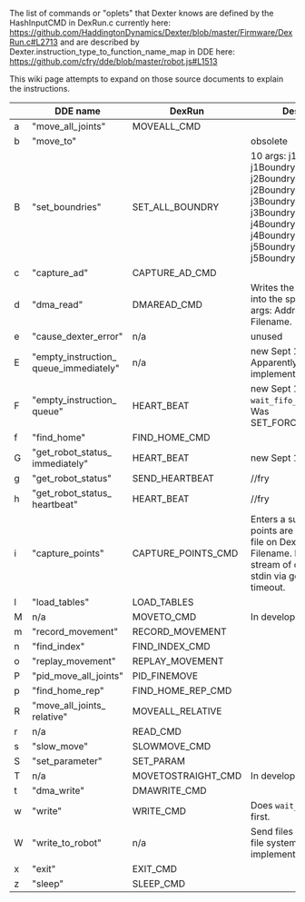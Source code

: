 The list of commands or "oplets" that Dexter knows are defined by the HashInputCMD in DexRun.c currently here:
https://github.com/HaddingtonDynamics/Dexter/blob/master/Firmware/DexRun.c#L2713
and are described by Dexter.instruction_type_to_function_name_map in DDE here:
https://github.com/cfry/dde/blob/master/robot.js#L1513

This wiki page attempts to expand on those source documents to explain the instructions.

&nbsp; | DDE name | DexRun | Description
--- | --- | --- | ---
a|"move_all_joints"|MOVEALL_CMD|
b|"move_to"|| obsolete
B|"set_boundries"|SET_ALL_BOUNDRY|10 args: j1BoundryHigh, j1Boundrylow,  j2BoundryHigh, j2Boundrylow, j3BoundryHigh, j3Boundrylow, j4BoundryHigh, j4Boundrylow, j5BoundryHigh, j5Boundrylow,
c|"capture_ad"|CAPTURE_AD_CMD|
d|"dma_read"|DMAREAD_CMD|Writes the FPGA DMA data into the specified file. 3 args: Address, Length, Filename.
e|"cause_dexter_error"|n/a|unused
E|"empty_instruction_ queue_immediately"|n/a|new Sept 1, 2016. Apparently never implemented in firmware?
F|"empty_instruction_ queue"|HEART_BEAT|new Sept 1, 2016 does `wait_fifo_flush()` first. Was SET_FORCE_MOVE_POINT
f|"find_home"|FIND_HOME_CMD|
G|"get_robot_status_ immediately"|HEART_BEAT|new Sept 1, 2016
g|"get_robot_status"|SEND_HEARTBEAT|  //fry
h|"get_robot_status_ heartbeat"|HEART_BEAT| //fry
i|"capture_points"|CAPTURE_POINTS_CMD| Enters a sub mode where points are captured to a file on Dexter. 1 arg: Filename. Expects an input stream of commands from stdin via getchar(). No timeout.
l|"load_tables"|LOAD_TABLES|
M|n/a|MOVETO_CMD|In development
m|"record_movement"|RECORD_MOVEMENT|
n|"find_index"|FIND_INDEX_CMD|
o|"replay_movement"|REPLAY_MOVEMENT|
P|"pid_move_all_joints"|PID_FINEMOVE|
p|"find_home_rep"|FIND_HOME_REP_CMD|
R|"move_all_joints_ relative"|MOVEALL_RELATIVE|
r|n/a|READ_CMD||Apparently does nothing
s|"slow_move"|SLOWMOVE_CMD|
S|"set_parameter"|SET_PARAM|
T|n/a|MOVETOSTRAIGHT_CMD|In development
t|"dma_write"|DMAWRITE_CMD|
w|"write"|WRITE_CMD|Does `wait_fifo_flush()` first.
W|"write_to_robot"|n/a|Send files to the Dexter file system. Not implemented in DexRun.c
x|"exit"|EXIT_CMD|
z|"sleep"|SLEEP_CMD|
